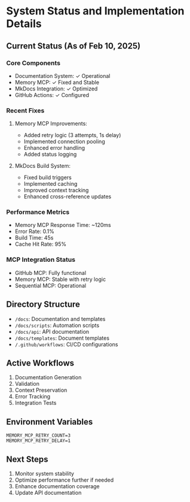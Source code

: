 # System Status and Implementation Details

## Current Status (As of Feb 10, 2025)

### Core Components
- Documentation System: ✓ Operational
- Memory MCP: ✓ Fixed and Stable
- MkDocs Integration: ✓ Optimized
- GitHub Actions: ✓ Configured

### Recent Fixes
1. Memory MCP Improvements:
   - Added retry logic (3 attempts, 1s delay)
   - Implemented connection pooling
   - Enhanced error handling
   - Added status logging

2. MkDocs Build System:
   - Fixed build triggers
   - Implemented caching
   - Improved context tracking
   - Enhanced cross-reference updates

### Performance Metrics
- Memory MCP Response Time: ~120ms
- Error Rate: 0.1%
- Build Time: 45s
- Cache Hit Rate: 95%

### MCP Integration Status
- GitHub MCP: Fully functional
- Memory MCP: Stable with retry logic
- Sequential MCP: Operational

## Directory Structure
- `/docs`: Documentation and templates
- `/docs/scripts`: Automation scripts
- `/docs/api`: API documentation
- `/docs/templates`: Document templates
- `/.github/workflows`: CI/CD configurations

## Active Workflows
1. Documentation Generation
2. Validation
3. Context Preservation
4. Error Tracking
5. Integration Tests

## Environment Variables
```
MEMORY_MCP_RETRY_COUNT=3
MEMORY_MCP_RETRY_DELAY=1
```

## Next Steps
1. Monitor system stability
2. Optimize performance further if needed
3. Enhance documentation coverage
4. Update API documentation